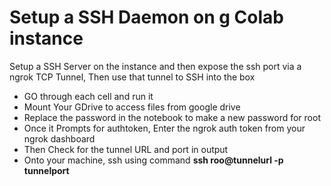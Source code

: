 <h1>Setup a SSH Daemon on g Colab instance</h1> 
 <p>Setup a SSH Server on the instance and then expose the ssh port via a ngrok TCP Tunnel, Then use that tunnel to SSH into the box</p>

<ul>
<li>GO through each cell and run it </li>
<li>Mount Your GDrive to access files from google drive</li>
<li>Replace the password in the notebook to make a new password for root</li>
<li>Once it Prompts for authtoken, Enter the ngrok auth token from your ngrok dashboard</li>
<li>Then Check for the tunnel URL and port in output</li>
<li>Onto your machine, ssh using command <b>ssh roo@tunnelurl -p tunnelport</b></li>
</ul>
